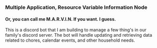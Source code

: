 ### Multiple Application, Resource Variable Information Node
#### Or, you can call me M.A.R.V.I.N. If you want. I guess.

This is a discord bot that I am building to manage a few thing's in our family's discord server. The bot will handle updating and retrieving data related to chores, calendar events, and other household needs.  
